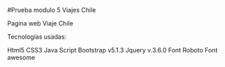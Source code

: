 #Prueba modulo 5 Viajes Chile

Pagina web Viaje Chile

Tecnologías usadas:

Html5
CSS3
Java Script
Bootstrap v5.1.3
Jquery v.3.6.0
Font Roboto
Font awesome
